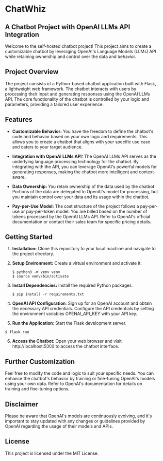 # ChatWhiz

## A Chatbot Project with OpenAI LLMs API Integration

Welcome to the self-hosted chatbot project! This project aims to create a customizable chatbot by leveraging OpenAI's Language Models (LLMs) API while retaining ownership and control over the data and behavior.

## Project Overview

The project consists of a Python-based chatbot application built with Flask, a lightweight web framework. The chatbot interacts with users by processing their input and generating responses using the OpenAI LLMs API. The core functionality of the chatbot is controlled by your logic and parameters, providing a tailored user experience.

## Features

- **Customizable Behavior:** You have the freedom to define the chatbot's code and behavior based on your own logic and requirements. This allows you to create a chatbot that aligns with your specific use case and caters to your target audience.

- **Integration with OpenAI LLMs API:** The OpenAI LLMs API serves as the underlying language processing technology for the chatbot. By integrating with the API, you can leverage OpenAI's powerful models for generating responses, making the chatbot more intelligent and context-aware.

- **Data Ownership:** You retain ownership of the data used by the chatbot. Portions of the data are delegated to OpenAI's model for processing, but you maintain control over your data and its usage within the chatbot.

- **Pay-per-Use Model:** The cost structure of the project follows a pay-per-use or pay-per-token model. You are billed based on the number of tokens processed by the OpenAI LLMs API. Refer to OpenAI's official documentation or contact their sales team for specific pricing details.

## Getting Started

1. **Installation:** Clone this repository to your local machine and navigate to the project directory.

2. **Setup Environment:** Create a virtual environment and activate it.

   ```shell
   $ python3 -m venv venv
   $ source venv/bin/activate
   
3. **Install Dependencies:** Install the required Python packages.


   ```shell
   $ pip install -r requirements.txt
   ```


4.  **OpenAI API Configuration**: Sign up for an OpenAI account and obtain the necessary API credentials. Configure the API credentials by setting the environment variables OPENAI_API_KEY with your API key.

5.  **Run the Application**: Start the Flask development server.

  ```shell
  $ flask run
  ```


6.  **Access the Chatbot**: Open your web browser and visit http://localhost:5000 to access the chatbot interface.

## Further Customization

Feel free to modify the code and logic to suit your specific needs. You can enhance the chatbot's behavior by training or fine-tuning OpenAI's models using your own data. Refer to OpenAI's documentation for details on training and fine-tuning options.

## Disclaimer

Please be aware that OpenAI's models are continuously evolving, and it's important to stay updated with any changes or guidelines provided by OpenAI regarding the usage of their models and APIs.

## License

This project is licensed under the MIT License.






